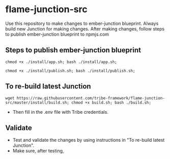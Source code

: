 # flame-junction-src

Use this repository to make changes to ember-junction blueprint. Always build new Junction for making changes. After making changes, follow steps to publish ember-junction blueprint to npmjs.com

## Steps to publish ember-junction blueprint

```
chmod +x ./install/app.sh; bash ./install/app.sh;
```

```
chmod +x ./install/publish.sh; bash ./install/publish.sh;
```

## To re-build latest Junction

```
wget https://raw.githubusercontent.com/tribe-framework/flame-junction-src/master/install/build.sh; chmod +x build.sh; bash ./build.sh;
```

- Then fill in the .env file with Tribe credentials.

## Validate

- Test and validate the changes by using instructions in "To re-build latest Junction".
- Make sure, after testing,
